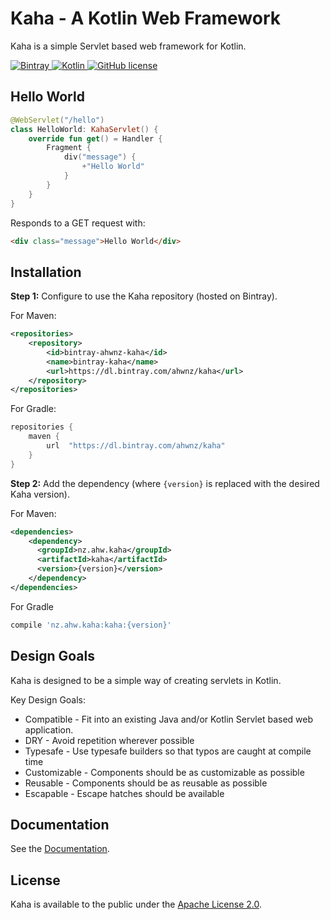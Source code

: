 Kaha - A Kotlin Web Framework
=============================

Kaha is a simple Servlet based web framework for Kotlin.

[ ![Bintray](https://api.bintray.com/packages/ahwnz/kompat/kompat-hk2/images/download.svg) ](https://bintray.com/ahwnz/kaha/kaha/_latestVersion)
[ ![Kotlin](https://img.shields.io/badge/Kotlin-1.2-orange.svg) ](https://kotlinlang.org/)
[ ![GitHub license](https://img.shields.io/badge/license-Apache%20License%202.0-green.svg?style=flat)](http://www.apache.org/licenses/LICENSE-2.0)


## Hello World

```kotlin
@WebServlet("/hello")
class HelloWorld: KahaServlet() {
    override fun get() = Handler {
        Fragment {
            div("message") {
                +"Hello World"
            }
        }
    }
}
```
Responds to a GET request with:
```html
<div class="message">Hello World</div>
```

## Installation

**Step 1:** Configure to use the Kaha repository (hosted on Bintray).

For Maven:
```xml
<repositories>
    <repository>
        <id>bintray-ahwnz-kaha</id>
        <name>bintray-kaha</name>
        <url>https://dl.bintray.com/ahwnz/kaha</url>
    </repository>
</repositories>
```

For Gradle:
```groovy
repositories {
    maven {
        url  "https://dl.bintray.com/ahwnz/kaha" 
    }
}
```

**Step 2:** Add the dependency (where `{version}` is replaced with the desired Kaha version).

For Maven:
```xml
<dependencies>
    <dependency>
      <groupId>nz.ahw.kaha</groupId>
      <artifactId>kaha</artifactId>
      <version>{version}</version>
    </dependency>
</dependencies>
```

For Gradle
```groovy
compile 'nz.ahw.kaha:kaha:{version}'
```

## Design Goals

Kaha is designed to be a simple way of creating servlets in Kotlin. 

Key Design Goals:
- Compatible - Fit into an existing Java and/or Kotlin Servlet based web application.
- DRY - Avoid repetition wherever possible
- Typesafe - Use typesafe builders so that typos are caught at compile time
- Customizable - Components should be as customizable as possible
- Reusable - Components should be as reusable as possible
- Escapable - Escape hatches should be available  

## Documentation

See the [Documentation](https://github.com/ahwnz/kaha/wiki).

## License

Kaha is available to the public under the [Apache License 2.0](https://www.apache.org/licenses/LICENSE-2.0).
